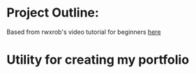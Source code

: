 # Project Outline:
Based from rwxrob's video tutorial for beginners [here](https://www.youtube.com/watch?v=Ot9Em123Fz8)

# Utility for creating my portfolio
